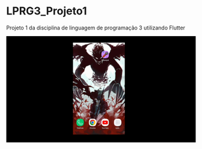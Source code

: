 # LPRG3_Projeto1
Projeto 1 da disciplina de linguagem de programação 3 utilizando Flutter

![Uso do app](Video.gif)
